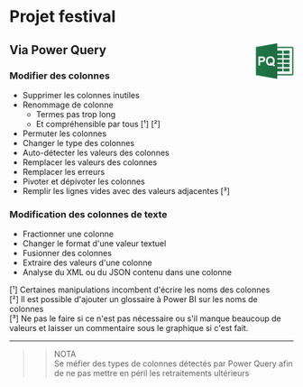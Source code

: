 # **Projet festival**

## **Via Power Query** <img align="right" src="../assets/powerQuery.png" alt="Power Query" title="Power Query" widht="auto" height="64px">

### Modifier des colonnes

* Supprimer les colonnes inutiles
* Renommage de colonne
    * Termes pas trop long
    * Et compréhensible par tous [¹] [²]
* Permuter les colonnes
* Changer le type des colonnes
* Auto-détecter les valeurs des colonnes
* Remplacer les valeurs des colonnes
* Remplacer les erreurs
* Pivoter et dépivoter les colonnes
* Remplir les lignes vides avec des valeurs adjacentes [³]

### Modification des colonnes de texte

* Fractionner une colonne
* Changer le format d'une valeur textuel
* Fusionner des colonnes
* Extraire des valeurs d'une colonne
* Analyse du XML ou du JSON contenu dans une colonne


[¹] Certaines manipulations incombent d'écrire les noms des colonnes  
[²] Il est possible d'ajouter un glossaire à Power BI sur les noms de colonnes  
[³] Ne pas le faire si ce n'est pas nécessaire ou s'il manque beaucoup de valeurs et laisser un commentaire sous le graphique si c'est fait.
___
>> NOTA  
Se méfier des types de colonnes détectés par Power Query afin de ne pas mettre en péril les retraitements ultérieurs